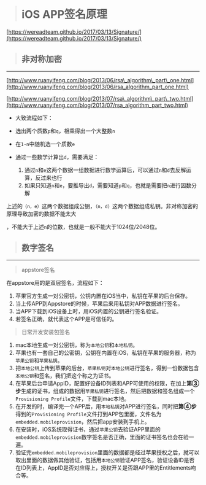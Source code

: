 > # iOS APP签名原理

[https://wereadteam.github.io/2017/03/13/Signature/](https://wereadteam.github.io/2017/03/13/Signature/)

> ## 非对称加密

---

[http://www.ruanyifeng.com/blog/2013/06/rsa\_algorithm\_part\_one.html](http://www.ruanyifeng.com/blog/2013/06/rsa_algorithm_part_one.html)

[http://www.ruanyifeng.com/blog/2013/07/rsa\_algorithm\_part\_two.html](http://www.ruanyifeng.com/blog/2013/07/rsa_algorithm_part_two.html)

* 大致流程如下：

* 选出两个质数`p`和`q`，相乘得出一个大整数`n`

* 在`1-n`中随机选一个质数`e`

* 通过一些数学计算出`d`，需要满足：  
  1. 通过`n`和`e`这两个数据一组数据进行数学运算后，可以通过`n`和`d`去反解运算，反过来也行  
  2. 如果只知道`n`和`e`，要推导出`d`，需要知道`p`和`q`，也就是需要把`n`进行因数分解

上述的`（n，e）`这两个数据组成公钥，`（n，d）`这两个数据组成私钥。非对称加密的原理导致加密的数据不能太大

，不能大于上述`n`的位数，也就是一般不能大于1024位/2048位。

> ## 数字签名

---

> appstore签名

在appstore用的是双层签名，流程如下：

1. 苹果官方生成一对公密钥，公钥内置在iOS当中，私钥在苹果的后台保存。
2. 当上传APP到Appstore的时候，苹果后来用私钥对APP数据进行签名。
3. 当APP下载到iOS设备上时，用iOS内置的公钥进行签名验证。
4. 若签名正确，就代表这个APP是可信任的。

> 日常开发安装包签名

1. mac本地生成一对公密钥，称为`本地公钥`和`本地私钥`。
2. 苹果也有一套自己的公密钥，公钥在内置在iOS，私钥在苹果的服务器，称为`苹果公钥`和`苹果私钥`。
3. 把`本地公钥`上传到苹果的后台，`苹果私钥`对`本地公钥`进行签名，得到一份数据包含`本地公钥`和签名，我们把这个称之为证书。
4. 在苹果后台申请AppID，配置好设备ID列表和APP可使用的权限，在加上**第③步**生成的证书，组成的数据用`苹果私钥`进行签名，然后把数据和签名组成一个`Provisioning Profile`文件，下载到mac本地。
5. 在开发的时，编译完一个APP后，用`本地私钥`对APP进行签名，同时把**第④步**得到的`Provisioning Profile`文件打到APP包里面，文件名为`embedded.mobileprovision`，然后把app安装到手机上。
6. 在安装时，iOS系统取得证书，通过`苹果公钥`去验证APP里面的`embedded.mobileprovision`数字签名是否正确，里面的证书签名也会在验一遍。
7. 验证完`embedded.mobileprovision`里面的数据都是经过苹果授权之后，就可以取出里面的数据做其他验证，包括用`本地公钥`验证APP签名，验证设备ID是否在ID列表上，AppID是否对应得上，授权开关是否跟APP里的Entitlements吻合等。



